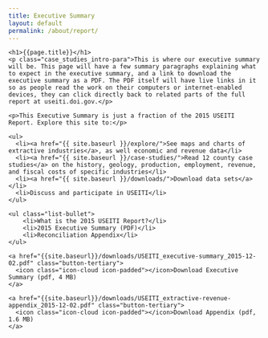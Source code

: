 ```yaml
---
title: Executive Summary
layout: default
permalink: /about/report/
---
```


<div class="container-outer container-padded">

  <div class="container-left-7">

    <h1>{{page.title}}</h1>
    <p class="case_studies_intro-para">This is where our executive summary will be. This page will have a few summary paragraphs explaining what to expect in the executive summary, and a link to download the executive summary as a PDF. The PDF itself will have live links in it so as people read the work on their computers or internet-enabled devices, they can click directly back to related parts of the full report at useiti.doi.gov.</p>

    <p>This Executive Summary is just a fraction of the 2015 USEITI Report. Explore this site to:</p>

    <ul>
  	  <li><a href="{{ site.baseurl }}/explore/">See maps and charts of extractive industries</a>, as well economic and revenue data</li>
  	  <li><a href="{{ site.baseurl }}/case-studies/">Read 12 county case studies</a> on the history, geology, production, employment, revenue, and fiscal costs of specific industries</li>
  	  <li><a href="{{ site.baseurl }}/downloads/">Download data sets</a></li>
  	  <li>Discuss and participate in USEITI</li>
    </ul>

    <ul class="list-bullet">
    	<li>What is the 2015 USEITI Report?</li>
  		<li>2015 Executive Summary (PDF)</li>
  		<li>Reconciliation Appendix</li>
    </ul>

    <a href="{{site.baseurl}}/downloads/USEITI_executive-summary_2015-12-02.pdf" class="button-tertiary">
      <icon class="icon-cloud icon-padded"></icon>Download Executive Summary (pdf, 4 MB)
    </a>

    <a href="{{site.baseurl}}/downloads/USEITI_extractive-revenue-appendix_2015-12-02.pdf" class="button-tertiary">
      <icon class="icon-cloud icon-padded"></icon>Download Appendix (pdf, 1.6 MB)
    </a>

  </div>

</div>
